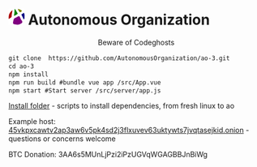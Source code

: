 
# ![Image of ao](/public/favicon-32x32.png) Autonomous Organization
<div style="text-align: center;">
Beware of Codeghosts
</div>

    git clone  https://github.com/AutonomousOrganization/ao-3.git
    cd ao-3
    npm install
    npm run build #bundle vue app /src/App.vue
    npm start #Start server /src/server/app.js
<!-- npm run decrypt <<<copy to clipboard via long press>>> -->

[Install folder](/install) - scripts to install dependencies, from fresh linux to ao

Example host: [45vkpxcawtv2ap3aw6v5pk4sd2j3flxuvev63uktywts7jvqtasejkid.onion](http://45vkpxcawtv2ap3aw6v5pk4sd2j3flxuvev63uktywts7jvqtasejkid.onion) - questions or concerns welcome

BTC Donation: 3AA6s5MUnLjPzi2iPzUGVqWGAGBBJnBiWg
